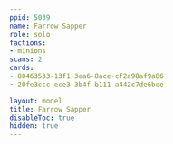 ```yaml
---
ppid: 5039
name: Farrow Sapper
role: solo
factions:
- minions
scans: 2
cards:
- 80463533-13f1-3ea6-8ace-cf2a98af9a86
- 20fe3ccc-ece3-3b4f-b111-a442c7de6bee

layout: model
title: Farrow Sapper
disableToc: true
hidden: true
---
```

